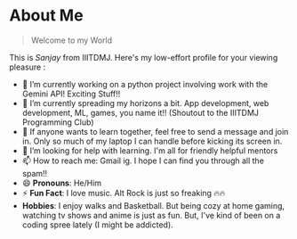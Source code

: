 # About Me

> Welcome to my World

This is *Sanjay* from IIITDMJ. Here's my low-effort profile for your viewing pleasure : 

- 🔭 I’m currently working on a python project involving work with the Gemini API! Exciting Stuff!!
- 🌱 I’m currently spreading my horizons a bit. App development, web development, ML, games, you name it!! (Shoutout to the IIITDMJ Programming Club)
- 👯 If anyone wants to learn together, feel free to send a message and join in. Only so much of my laptop I can handle before kicking its screen in.
- 🤔 I’m looking for help with learning. I'm all for friendly helpful mentors
- 📫 How to reach me: Gmail ig. I hope I can find you through all the spam!!
- 😄 **Pronouns**: He/Him 
- ⚡ **Fun Fact**: I love music. Alt Rock is just so freaking 🔥🔥
- **Hobbies**: I enjoy walks and Basketball. But being cozy at home gaming, watching tv shows and anime is just as fun. But, I've kind of been on a coding spree lately (I might be addicted).
